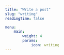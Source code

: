 ```yaml
---
title: "Write a post"
slug: "writing"
readingTime: false

menu:
    main:
        weight: 4
        params: 
            icon: writing
---
```

